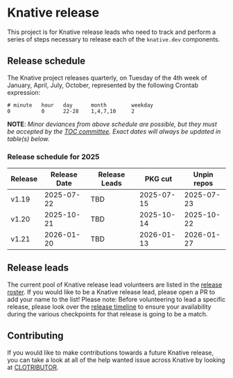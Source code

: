 # Knative release

This project is for Knative release leads who need to track and perform a series of steps necessary to release each of the `knative.dev` components.

## Release schedule

The Knative project releases quarterly, on Tuesday of the 4th week of January, April, July, October, represented by the following Crontab expression:

```
# minute   hour   day      month        weekday
0          0      22-28    1,4,7,10     2
```

**NOTE**: *Minor deviances from above schedule are possible, but they must be accepted by the [TOC committee](https://github.com/knative/community/blob/main/TECH-OVERSIGHT-COMMITTEE.md). Exact dates will always be updated in table(s) below.*

### Release schedule for 2025

| Release | Release Date | Release Leads                                                     | PKG cut    | Unpin repos |
|---------|--------------|-------------------------------------------------------------------|------------|-------------|
| v1.19   | 2025-07-22   | TBD                                                               | 2025-07-15 | 2025-07-23  |
| v1.20   | 2025-10-21   | TBD                                                               | 2025-10-14 | 2025-10-22  |
| v1.21   | 2026-01-20   | TBD                                                               | 2026-01-13 | 2026-01-27  |


## Release leads
The current pool of Knative release lead volunteers are listed in the [release roster](./ROSTER.md). If you would like to be a Knative release lead, please open a PR to add your name to the list! Please note: Before volunteering to lead a specific release, please look over the [release timeline](TIMELINE.md) to ensure your availability during the various checkpoints for that release is going to be a match.

## Contributing

If you would like to make contributions towards a future Knative release, you can take a look at all of the help wanted issue across Knative by looking
at [CLOTRIBUTOR](https://clotributor.dev/search?project=knative&page=1).
